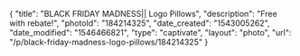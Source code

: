 {
    "title": "BLACK FRIDAY MADNESS|| Logo Pillows",
    "description": "Free with rebate!",
    "photoId": "184214325",
    "date_created": "1543005262",
    "date_modified": "1546466821",
    "type": "captivate",
    "layout": "photo",
    "url": "\/p\/black-friday-madness-logo-pillows\/184214325"
}
